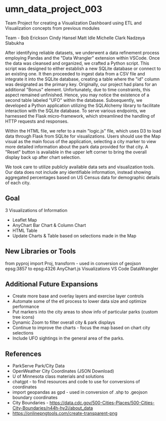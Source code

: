 # umn_data_project_003
Team Project for creating a Visualization Dashboard using ETL and Visualization concepts from previous modules

Team - Bob Erickson Cindy Hansel Matt Idle Michelle Clark Nadzeya Slabukha

After identifying reliable datasets, we underwent a data refinement process employing Pandas and the "Data Wrangler" extension within VSCode. Once the data was cleansed and organized, we crafted a Python script. This script was designed to either establish a new SQLite database or connect to an existing one. It then proceeded to ingest data from a CSV file and integrate it into the SQLite database, creating a table where the "id" column was designated as the primary key.
Originally, our project had plans for an additional "Bonus" element. Unfortunately, due to time constraints, this aspect remained unfinished. Hence, you may notice the existence of a second table labeled "UFO" within the database.
Subsequently, we developed a Python application utilizing the SQLAlchemy library to facilitate interaction with the SQLite database. To serve various endpoints, we harnessed the Flask micro-framework, which streamlined the handling of HTTP requests and responses.

Within the HTML file, we refer to a main "logic.js" file, which uses D3 to load data through Flask from SQLite for visualizations. Users should use the Map visual as the main focus of the application, selecting a city marker to view more detailed information about the park data provided for that city. A "Reset" button is available in the upper left corner to bring the overall display back up after chart selection.

We took care to utilize publicly available data sets and visualization tools. Our data does not include any identifiable information, instead showing aggregated percentages based on US Census data for demographic details of each city.

## Goal

3 Visualizations of Information 
- Leaflet Map
- AnyChart Bar Chart & Column Chart
- HTML Table
- Update Charts & Table based on selections made in the Map
  
## New Libraries or Tools
from pyproj import Proj, transform - used in conversion of geojson epsg:3857 to epsg:4326
AnyChart.js Visualizations
VS Code DataWrangler

## Additional Future Expansions
-	Create more base and overlay layers and exercise layer controls
-	Automate some of the etl process to lower data size and optimize performance
-	Put markers into the city areas to show info of particular parks (custom tree icons)
-	Dynamic Zoom to filter overall city & park displays
-	Continue to improve the charts - focus the map based on chart city selections
-	Include UFO sightings in the general area of the parks.

## References

- ParkServe Park/City Data 
- OpenWeather City Coordinates (JSON Download)
- U of Minnesota class materials and solutions
- chatgpt - to find resources and code to use for conversions of coordinates
- import geopandas as gpd - used in conversion of .shp to .geojson boundary coordinates
- City Boundaries - https://data.cdc.gov/500-Cities-Places/500-Cities-City-Boundaries/n44h-hy2j/about_data
- https://onlinepngtools.com/create-transparent-png

